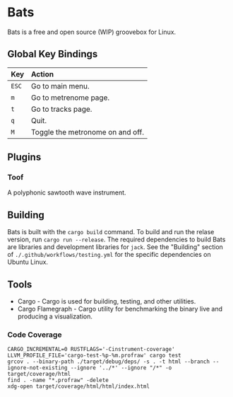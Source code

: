 Bats
====

Bats is a free and open source (WIP) groovebox for Linux.

Global Key Bindings
-------------------

| Key   | Action                           |
|:------|:---------------------------------|
| `ESC` | Go to main menu.                 |
| `m`   | Go to metrenome page.            |
| `t`   | Go to tracks page.               |
| `q`   | Quit.                            |
| `M`   | Toggle the metronome on and off. |

Plugins
-------

### Toof

A polyphonic sawtooth wave instrument.

Building
--------

Bats is built with the `cargo build` command. To build and run the relase version, run `cargo run --release`. The required dependencies to build Bats are libraries and development libraries for `jack`. See the "Building" section of `./.github/workflows/testing.yml` for the specific dependencies on Ubuntu Linux.

Tools
-----

-	Cargo - Cargo is used for building, testing, and other utilities.
-	Cargo Flamegraph - Cargo utility for benchmarking the binary live and producing a visualization.

### Code Coverage

```shell
CARGO_INCREMENTAL=0 RUSTFLAGS='-Cinstrument-coverage' LLVM_PROFILE_FILE='cargo-test-%p-%m.profraw' cargo test
grcov . --binary-path ./target/debug/deps/ -s . -t html --branch --ignore-not-existing --ignore '../*' --ignore "/*" -o target/coverage/html
find . -name "*.profraw" -delete
xdg-open target/coverage/html/html/index.html
```

